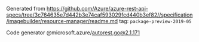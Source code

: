 Generated from https://github.com/Azure/azure-rest-api-specs/tree/3c764635e7d442b3e74caf593029fcd440b3ef82//specification/imagebuilder/resource-manager/readme.md tag: `package-preview-2019-05`

Code generator @microsoft.azure/autorest.go@2.1.171


